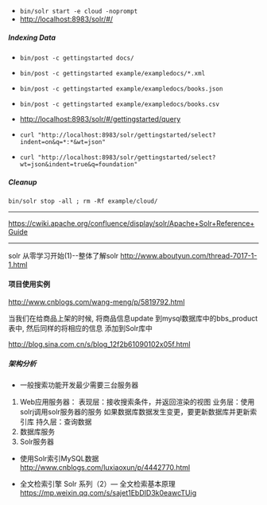 + `bin/solr start -e cloud -noprompt`
+ <http://localhost:8983/solr/#/>

##### Indexing Data
+ `bin/post -c gettingstarted docs/`
+ `bin/post -c gettingstarted example/exampledocs/*.xml`
+ `bin/post -c gettingstarted example/exampledocs/books.json`
+ `bin/post -c gettingstarted example/exampledocs/books.csv`

+ <http://localhost:8983/solr/#/gettingstarted/query>
+ `curl "http://localhost:8983/solr/gettingstarted/select?indent=on&q=*:*&wt=json"`
+ `curl "http://localhost:8983/solr/gettingstarted/select?wt=json&indent=true&q=foundation"`

##### Cleanup
`bin/solr stop -all ; rm -Rf example/cloud/`


---

<https://cwiki.apache.org/confluence/display/solr/Apache+Solr+Reference+Guide>

---

solr 从零学习开始(1)--整体了解solr
<http://www.aboutyun.com/thread-7017-1-1.html>

#### 项目使用实例

<http://www.cnblogs.com/wang-meng/p/5819792.html>

当我们在给商品上架的时候, 将商品信息update 到mysql数据库中的bbs_product表中, 然后同样的将相应的信息 添加到Solr库中

<http://blog.sina.com.cn/s/blog_12f2b61090102x05f.html>

##### 架构分析
+ 一般搜索功能开发最少需要三台服务器
1. Web应用服务器：
表现层：接收搜索条件，并返回渲染的视图
业务层：使用solrj调用solr服务器的服务
如果数据库数据发生变更，要更新数据库并更新索引库
持久层：查询数据
2. 数据库服务 
3. Solr服务器

+ 使用Solr索引MySQL数据
<http://www.cnblogs.com/luxiaoxun/p/4442770.html>

+ 全文检索引擎 Solr 系列（2）— 全文检索基本原理
<https://mp.weixin.qq.com/s/sajet1EbDID3k0eawcTUig>


